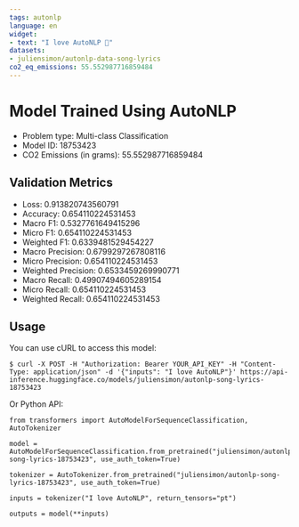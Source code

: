 ```yaml
---
tags: autonlp
language: en
widget:
- text: "I love AutoNLP 🤗"
datasets:
- juliensimon/autonlp-data-song-lyrics
co2_eq_emissions: 55.552987716859484
---
```


# Model Trained Using AutoNLP

- Problem type: Multi-class Classification
- Model ID: 18753423
- CO2 Emissions (in grams): 55.552987716859484

## Validation Metrics

- Loss: 0.913820743560791
- Accuracy: 0.654110224531453
- Macro F1: 0.5327761649415296
- Micro F1: 0.654110224531453
- Weighted F1: 0.6339481529454227
- Macro Precision: 0.6799297267808116
- Micro Precision: 0.654110224531453
- Weighted Precision: 0.6533459269990771
- Macro Recall: 0.49907494605289154
- Micro Recall: 0.654110224531453
- Weighted Recall: 0.654110224531453


## Usage

You can use cURL to access this model:

```
$ curl -X POST -H "Authorization: Bearer YOUR_API_KEY" -H "Content-Type: application/json" -d '{"inputs": "I love AutoNLP"}' https://api-inference.huggingface.co/models/juliensimon/autonlp-song-lyrics-18753423
```

Or Python API:

```
from transformers import AutoModelForSequenceClassification, AutoTokenizer

model = AutoModelForSequenceClassification.from_pretrained("juliensimon/autonlp-song-lyrics-18753423", use_auth_token=True)

tokenizer = AutoTokenizer.from_pretrained("juliensimon/autonlp-song-lyrics-18753423", use_auth_token=True)

inputs = tokenizer("I love AutoNLP", return_tensors="pt")

outputs = model(**inputs)
```